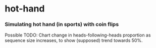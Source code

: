 # hot-hand
### Simulating hot hand (in sports) with coin flips

Possible TODO: Chart change in heads-following-heads proportion as sequence size increases, to show (supposed) trend towards 50%.
